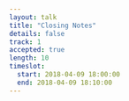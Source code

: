 ```yaml
---
layout: talk
title: "Closing Notes"
details: false
track: 1
accepted: true
length: 10
timeslot:
  start: 2018-04-09 18:00:00
  end: 2018-04-09 18:10:00
---
```


<!-- empty //-->
